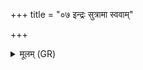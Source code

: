 +++
title = "०७ इन्द्रः सुत्रामा स्ववाम्"

+++
<details><summary>मूलम् (GR)</summary>

+++(not found in PSK)+++इन्द्रः सुत्रामा स्ववाँ अवोभिः  
सुमृडीको भवतु विश्ववेदाः ।  
बाधतां द्वेषो अभयं कृणोतु  
सुवीर्यस्य पतयः स्याम ॥
</details>
